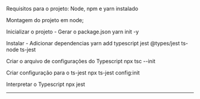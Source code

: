 Requisitos para o projeto: Node, npm e yarn instalado

Montagem do projeto em node;

Inicializar o projeto - Gerar o package.json
yarn init -y

Instalar - Adicionar dependencias
yarn add typescript jest @types/jest ts-node ts-jest

Criar o arquivo de configurações do Typescript
npx tsc --init

Criar configuração para o ts-jest
npx ts-jest config:init 

Interpretar o Typescript
npx jest

--------------







